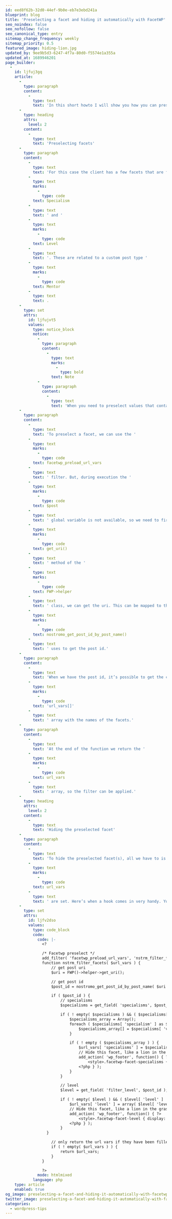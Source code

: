 ```yaml
---
id: eed8f62b-32d0-44ef-9b0e-eb7e3ebd241a
blueprint: blog
title: 'Preselecting a facet and hiding it automatically with FacetWP'
seo_noindex: false
seo_nofollow: false
seo_canonical_type: entry
sitemap_change_frequency: weekly
sitemap_priority: 0.5
featured_image: hiding-lion.jpg
updated_by: 9ee9b5d3-6247-4f7a-80d0-f5574e1a355a
updated_at: 1689946201
page_builder:
  -
    id: ljfuj3gq
    article:
      -
        type: paragraph
        content:
          -
            type: text
            text: 'In this short howto I will show you how you can preselect a facet, and hide it when the page renders.'
      -
        type: heading
        attrs:
          level: 2
        content:
          -
            type: text
            text: 'Preselecting facets'
      -
        type: paragraph
        content:
          -
            type: text
            text: 'For this case the client has a few facets that are filled by custom fields. The fields are '
          -
            type: text
            marks:
              -
                type: code
            text: Specialism
          -
            type: text
            text: ' and '
          -
            type: text
            marks:
              -
                type: code
            text: Level
          -
            type: text
            text: '. These are related to a custom post type '
          -
            type: text
            marks:
              -
                type: code
            text: Mentor
          -
            type: text
            text: .
      -
        type: set
        attrs:
          id: ljfujvt5
          values:
            type: notice_block
            notice:
              -
                type: paragraph
                content:
                  -
                    type: text
                    marks:
                      -
                        type: bold
                    text: Note
              -
                type: paragraph
                content:
                  -
                    type: text
                    text: 'When you need to preselect values that contain special characters (tested with ‘ë’, ‘é’, ‘è’) just put a normal ‘e’ in the custom field.'
      -
        type: paragraph
        content:
          -
            type: text
            text: 'To preselect a facet, we can use the '
          -
            type: text
            marks:
              -
                type: code
            text: facetwp_preload_url_vars
          -
            type: text
            text: ' filter. But, during execution the '
          -
            type: text
            marks:
              -
                type: code
            text: $post
          -
            type: text
            text: ' global variable is not available, so we need to first get the post. By using the '
          -
            type: text
            marks:
              -
                type: code
            text: get_uri()
          -
            type: text
            text: ' method of the '
          -
            type: text
            marks:
              -
                type: code
            text: FWP->helper
          -
            type: text
            text: ' class, we can get the uri. This can be mapped to the page name which a separate function '
          -
            type: text
            marks:
              -
                type: code
            text: nostromo_get_post_id_by_post_name()
          -
            type: text
            text: ' uses to get the post id.'
      -
        type: paragraph
        content:
          -
            type: text
            text: 'When we have the post id, it’s possible to get the custom fields and use them as values for the preselects. We just have to add them to the '
          -
            type: text
            marks:
              -
                type: code
            text: 'url_vars[]'
          -
            type: text
            text: ' array with the names of the facets.'
      -
        type: paragraph
        content:
          -
            type: text
            text: 'At the end of the function we return the '
          -
            type: text
            marks:
              -
                type: code
            text: url_vars
          -
            type: text
            text: ' array, so the filter can be applied.'
      -
        type: heading
        attrs:
          level: 2
        content:
          -
            type: text
            text: 'Hiding the preselected facet'
      -
        type: paragraph
        content:
          -
            type: text
            text: 'To hide the preselected facet(s), all we have to is add a piece of CSS to the page, when the '
          -
            type: text
            marks:
              -
                type: code
            text: url_vars
          -
            type: text
            text: ' are set. Here’s when a hook comes in very handy. You can see the code on lines 26 and 38. You might need to tweak the CSS, or add some classes to make the CSS specific enough to work. Or use !important, just don’t tell anyone I gave you that advice.'
      -
        type: set
        attrs:
          id: ljfv2dso
          values:
            type: code_block
            code:
              code: |-
                <?

                /* Facetwp preselect */
                add_filter( 'facetwp_preload_url_vars', 'nstrm_filter_facets' );
                function nstrm_filter_facets( $url_vars ) {
                	// get post uri
                	$uri = FWP()->helper->get_uri();

                	// get post id
                	$post_id = nostromo_get_post_id_by_post_name( $uri );

                	if ( $post_id ) {
                		// specialisms
                		$specialisms = get_field( 'specialisms', $post_id );

                		if ( ! empty( $specialisms ) && ( $specialisms[ 'specialism' ] != '' ) ) {
                			$specialisms_array = Array();
                			foreach ( $specialisms[ 'specialism' ] as $specialism ) {
                				$specialisms_array[] = $specialisms[ 'value' ];
                			}

                			if ( ! empty ( $specialisms_array ) ) {
                				$url_vars[ 'specialisms' ] = $specialisms_array;
                				// Hide this facet, like a lion in the grass
                				add_action( 'wp_footer', function() { ?>
                					<style>.facetwp-facet-specialisms { display: none }</style>
                				<?php } );
                			}
                		}

                		// level
                		$level = get_field( 'filter_level', $post_id );

                		if ( ! empty( $level ) && ( $level[ 'level' ] != '' ) ) {
                			$url_vars[ 'level' ] = array( $level[ 'level' ] );
                			// Hide this facet, like a lion in the grass
                			add_action( 'wp_footer', function() { ?>
                				<style>.facetwp-facet-level { display: none }</style>
                			<?php } );
                		}
                  }

                	// only return the url vars if they have been filled
                	if ( ! empty( $url_vars ) ) {
                		return $url_vars;
                	}
                }

                ?>
              mode: htmlmixed
            language: php
    type: article
    enabled: true
og_image: preselecting-a-facet-and-hiding-it-automatically-with-facetwp-og-1756580826.png
twitter_image: preselecting-a-facet-and-hiding-it-automatically-with-facetwp-twitter-1687983230.png
categories:
  - wordpress-tips
---
```

